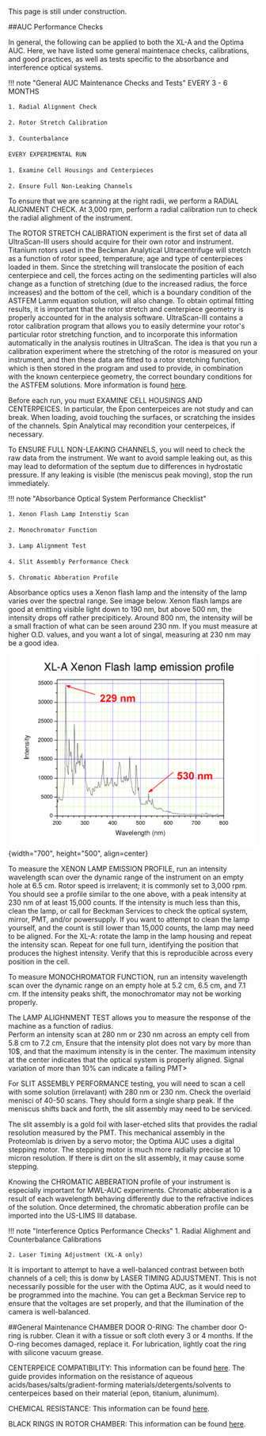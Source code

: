 This page is still under construction.

##AUC Performance Checks

In general, the following can be applied to both the XL-A and the Optima AUC.
Here, we have listed some general maintenace checks, calibrations, and good practices, 
as well as tests specific to the absorbance and interference optical systems.


!!! note "General AUC Maintenance Checks and Tests"
    EVERY 3 - 6 MONTHS
    
    1. Radial Alignment Check

    2. Rotor Stretch Calibration
    
    3. Counterbalance

    EVERY EXPERIMENTAL RUN
    
    1. Examine Cell Housings and Centerpieces

    2. Ensure Full Non-Leaking Channels

To ensure that we are scanning at the right radii, we perform a RADIAL ALIGNMENT CHECK. 
At 3,000 rpm, perform a radial calibration run to check the radial alighment of the instrument.

The ROTOR STRETCH CALIBRATION experiment is the first set of data all UltraScan-III users should acquire for their own rotor and instrument. 
Titanium rotors used in the Beckman Analytical Ultracentrifuge will stretch as a function of rotor speed, temperature, 
age and type of centerpieces loaded in them. Since the stretching will translocate the position of each centerpiece and cell, 
the forces acting on the sedimenting particles will also change as a function of stretching 
(due to the increased radius, the force increases) and the bottom of the cell,
 which is a boundary condition of the ASTFEM Lamm equation solution, will also change. 
To obtain optimal fitting results, it is important that the rotor stretch and centerpiece geometry is properly accounted 
for in the analysis software. UltraScan-III contains a rotor calibration program that allows you to easily determine your rotor's 
particular rotor stretching function, and to incorporate this information automatically in the analysis routines in UltraScan. 
The idea is that you run a calibration experiment where the stretching of the rotor is measured on your instrument, 
and then these data are fitted to a rotor stretching function, which is then stored in the program and used to provide, 
in combination with the known centerpiece geometry, the correct boundary conditions for the ASTFEM solutions. 
More information is found [here](https://ultrascan3.aucsolutions.com/rotor-calibration.php).

Before each run, you must EXAMINE CELL HOUSINGS AND CENTERPEICES. In particular, the Epon centerpeices are not study and can break. 
When loading, avoid touching the surfaces, or scratching the insides of the channels. 
Spin Analytical may recondition your centerpeices, if necessary.

To ENSURE FULL NON-LEAKING CHANNELS, you will need to check the raw data from the instrument. 
We want to avoid sample leaking out, as this may lead to deformation of the septum due to differences in hydrostatic pressure.
If any leaking is visible (the meniscus peak moving), stop the run immediately.


!!! note "Absorbance Optical System Performance Checklist"
      
    1. Xenon Flash Lamp Intenstiy Scan

    2. Monochromator Function

    3. Lamp Alignment Test

    4. Slit Assembly Performance Check

    5. Chromatic Abberation Profile 

Absorbance optics uses a Xenon flash lamp and the intensity of the lamp varies over the spectral range. See image below. 
Xenon flash lamps are good at emitting visible light down to 190 nm, but above 500 nm, the intensity drops off rather precipiticely. 
Around 800 nm, the intensity will be a small fraction of what can be seen around 230 nm.
If you must measure at higher O.D. values, and you want a lot of singal, measuring at 230 nm may be a good idea.

![](/img/emission-xenon.png){width="700", height="500", align=center}

To measure the XENON LAMP EMISSION PROFILE, run an intensity wavelength scan
over the dynamic range of the instrument on an empty hole at 6.5 cm. 
Rotor speed is irrelavent; it is commonly set to 3,000 rpm. 
You should see a profile similar to the one above, with a peak intensity at 
230 nm of at least 15,000 counts. If the intensity is much less than this, 
clean the lamp, or call for Beckman Services to check the optical system, 
mirror, PMT, and/or powersupply.
If you want to attempt to clean the lamp yourself, and the count is still lower than 15,000 counts, the lamp may need to be aligned. 
For the XL-A: rotate the lamp in the lamp housing and repeat the intensity scan. 
Repeat for one full turn, identifying the position that produces the highest intensity. 
Verify that this is reproducible across every position in the cell.

To measure MONOCHROMATOR FUNCTION, run an intensity wavelength scan over the dynamic range on an empty hole at 5.2 cm, 6.5 cm, and 7.1 cm. 
If the intensity peaks shift, the monochromator may not be working properly.

The LAMP ALIGHNMENT TEST allows you to measure the response of the machine as a function of radius.  
Perform an intensity scan at 280 nm or 230 nm across an empty cell from 5.8 cm to 7.2 cm,
Ensure that the intensity plot does not vary by more than 10$, and that the maximum intensity is in the center.
The maximum intensity at the center indicates that the optical system is properly aligned. 
Signal variation of more than 10% can indicate a failing PMT>

For SLIT ASSEMBLY PERFORMANCE testing, you will need to scan a cell with some solution (irrelavant) with 280 nm or 230 nm. 
Check the overlaid menisci of 40-50 scans. They should form a single sharp peak. 
If the meniscus shifts back and forth, the slit assembly may need to be serviced.

The slit assembly is a gold foil with laser-etched slits that provides the radial resolution measured by the PMT. 
This mechanical assembly in the Proteomlab is driven by a servo motor; the Optima AUC uses a digital stepping motor. 
The stepping motor is much more radially precise at 10 micron resolution.
If there is dirt on the slit assembly, it may cause some stepping.

Knowing the CHROMATIC ABBERATION profile of your instrument is especially important for MWL-AUC experiments.
Chromatic abberation is a result of each wavelength behaving differently due to the refractive indices of the solution.
Once determined, the chromatic abberation profile can be imported into the US-LIMS III database. 


!!! note "Interference Optics Performance Checks"
    1. Radial Alighment and Counterbalance Calibrations

    2. Laser Timing Adjustment (XL-A only)

It is important to attempt to have a well-balanced contrast between both channels of a cell; this is donw by LASER TIMING ADJUSTMENT. 
This is not necessarily possible for the user with the Optima AUC, as it would need to be programmed into the machine. 
You can get a Beckman Service rep to ensure that the voltages are set properly, and that the illumination of the camera is well-balanced.

##General Maintenance
CHAMBER DOOR O-RING: The chamber door O-ring is rubber. Clean it with a tissue or soft cloth every 3 or 4 months. If the O-ring becomes damaged, replace it. For lubrication, lightly coat the ring with silicone vacuum grease.

CENTERPEICE COMPATIBILITY: This information can be found [here](https://resources.aucsolutions.com/compatibility.php).
The guide provides information on the resistance of aqueous acids/bases/salts/gradient-forming materials/detergents/solvents 
to centerpeices based on their material (epon, titanium, alunimum).

CHEMICAL RESISTANCE: This information can be found [here](/pdffiles/ChemicalResistances.pdf).

BLACK RINGS IN ROTOR CHAMBER: This information can be found [here](/pdffiles/blackrings.pdf).

